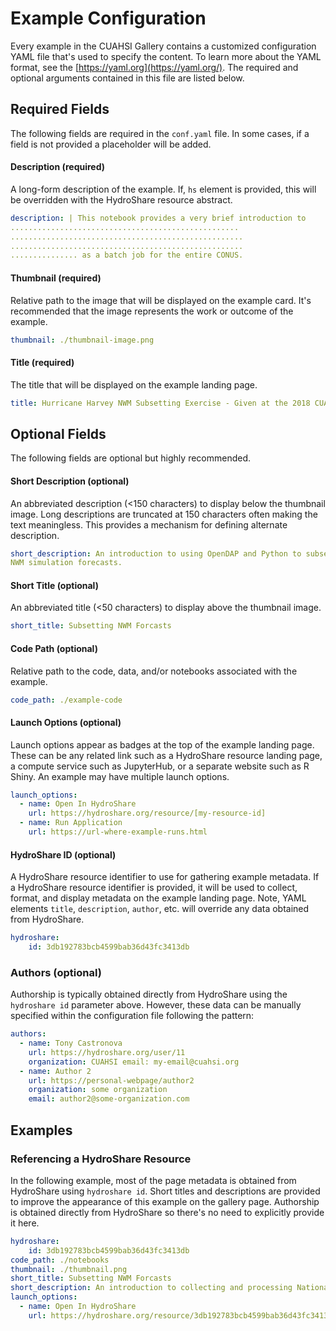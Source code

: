 # Example Configuration

Every example in the CUAHSI Gallery contains a customized configuration YAML
file that's used to specify the content. To learn more about the YAML format,
see the [https://yaml.org](https://yaml.org/). The required and optional
arguments contained in this file are listed below.


## Required Fields

The following fields are required in the `conf.yaml` file. In some cases, if a
field is not provided a placeholder will be added.



#### Description (required)

A long-form description of the example. If, `hs` element is provided, this will
be overridden with the HydroShare resource abstract.

``` yaml
description: | This notebook provides a very brief introduction to
...................................................
....................................................
....................................................  
............... as a batch job for the entire CONUS.
```

#### Thumbnail (required)

Relative path to the image that will be displayed on the example card. It's
recommended that the image represents the work or outcome of the example.

``` yaml
thumbnail: ./thumbnail-image.png
```

#### Title (required)

The title that will be displayed on the example landing page.

``` yaml
title: Hurricane Harvey NWM Subsetting Exercise - Given at the 2018 CUAHSI Summer Innovators Program.
```

## Optional Fields

The following fields are optional but highly recommended.

#### Short Description (optional)

An abbreviated description (<150 characters) to display below the thumbnail
image. Long descriptions are truncated at 150 characters often making the text
meaningless. This provides a mechanism for defining alternate description.

``` yaml
short_description: An introduction to using OpenDAP and Python to subset
NWM simulation forecasts.
```

#### Short Title (optional)

An abbreviated title (<50 characters) to display above the thumbnail image.

``` yaml
short_title: Subsetting NWM Forcasts
```

#### Code Path (optional)

Relative path to the code, data, and/or notebooks associated with the
example.

``` yaml
code_path: ./example-code
```

#### Launch Options (optional)

Launch options appear as badges at the top of the example landing page. These
can be any related link such as a HydroShare resource landing page, a compute
service such as JupyterHub, or a separate website such as R Shiny. An example
may have multiple launch options.

``` yaml
launch_options:
  - name: Open In HydroShare
    url: https://hydroshare.org/resource/[my-resource-id]
  - name: Run Application
    url: https://url-where-example-runs.html
```

#### HydroShare ID (optional)

A HydroShare resource identifier to use for gathering example metadata. If a
HydroShare resource identifier is provided, it will be used to collect, format,
and display metadata on the example landing page. Note, YAML elements `title`,
`description`, `author`, etc. will override any data obtained from HydroShare.

``` yaml
hydroshare:
    id: 3db192783bcb4599bab36d43fc3413db
```

### Authors (optional)

Authorship is typically obtained directly from HydroShare using the
`hydroshare id` parameter above. However, these data can be manually specified
within the configuration file following the pattern:

``` yaml
authors:
  - name: Tony Castronova
    url: https://hydroshare.org/user/11
    organization: CUAHSI email: my-email@cuahsi.org
  - name: Author 2
    url: https://personal-webpage/author2
    organization: some organization
    email: author2@some-organization.com
```

## Examples

### Referencing a HydroShare Resource

In the following example, most of the page metadata is obtained from HydroShare
using `hydroshare id`. Short titles and descriptions are provided to improve
the appearance of this example on the gallery page. Authorship is obtained
directly from HydroShare so there's no need to explicitly provide it here.

``` yaml
hydroshare:
    id: 3db192783bcb4599bab36d43fc3413db
code_path: ./notebooks
thumbnail: ./thumbnail.png
short_title: Subsetting NWM Forcasts
short_description: An introduction to collecting and processing National Water Model operational forecast data using THREDDs and OpenDAP.
launch_options:
  - name: Open In HydroShare
    url: https://hydroshare.org/resource/3db192783bcb4599bab36d43fc3413db

```
